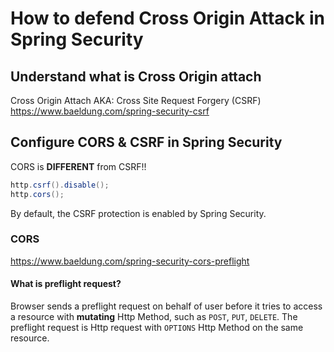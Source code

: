 # How to defend Cross Origin Attack in Spring Security


## Understand what is Cross Origin attach 
Cross Origin Attach AKA: Cross Site Request Forgery (CSRF)
https://www.baeldung.com/spring-security-csrf

## Configure CORS & CSRF in Spring Security

CORS is **DIFFERENT** from CSRF!!
```java
http.csrf().disable();
http.cors();
```

By default, the CSRF protection is enabled by Spring Security. 

### CORS
https://www.baeldung.com/spring-security-cors-preflight

#### What is preflight request?

Browser sends a preflight request on behalf of user before it tries to access a resource
with **mutating** Http Method, such as `POST`, `PUT`, `DELETE`. 
The preflight request is Http request with `OPTIONS` Http Method on the same resource. 